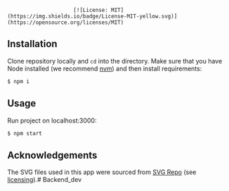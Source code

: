                         [![License: MIT](https://img.shields.io/badge/License-MIT-yellow.svg)](https://opensource.org/licenses/MIT) 
## Installation

Clone repository locally and `cd` into the directory. 
Make sure that you have Node installed (we recommend [nvm](https://github.com/nvm-sh/nvm)) and then install requirements:

```bash
$ npm i
```


## Usage

Run project on localhost:3000:

```bash
$ npm start
```


## Acknowledgements

The SVG files used in this app were sourced from [SVG Repo](https://www.svgrepo.com/)
(see [licensing](https://www.svgrepo.com/page/licensing/)).# Backend_dev
